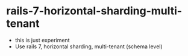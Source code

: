 # rails-7-horizontal-sharding-multi-tenant
- this is just experiment
- Use rails 7,  horizontal sharding, multi-tenant (schema level)
